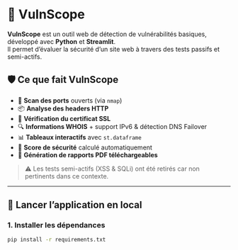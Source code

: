 # 🔐 VulnScope

**VulnScope** est un outil web de détection de vulnérabilités basiques, développé avec **Python** et **Streamlit**.  
Il permet d’évaluer la sécurité d’un site web à travers des tests passifs et semi-actifs.

## 🛡️ Ce que fait VulnScope

- 📡 **Scan des ports** ouverts (via `nmap`)
- 📦 **Analyse des headers HTTP**
- 🔐 **Vérification du certificat SSL**
- 🔍 **Informations WHOIS** + support IPv6 & détection DNS Failover
- 📊 **Tableaux interactifs** avec `st.dataframe`
- 🧠 **Score de sécurité** calculé automatiquement
- 📄 **Génération de rapports PDF téléchargeables**

> ⚠️ Les tests semi-actifs (XSS & SQLi) ont été retirés car non pertinents dans ce contexte.

---

## 🚀 Lancer l’application en local

### 1. Installer les dépendances

```bash
pip install -r requirements.txt
